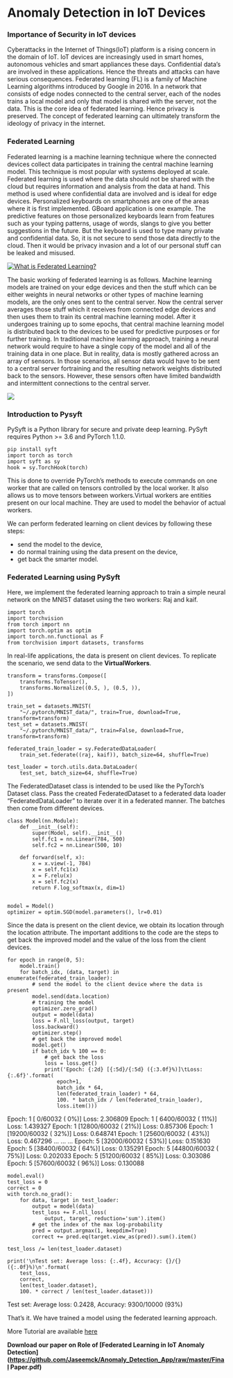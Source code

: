 # Anomaly Detection in IoT Devices

### Importance of Security in IoT devices
Cyberattacks in the Internet of Things(IoT) platform is a rising concern in the domain of IoT. IoT devices are increasingly used in smart homes, autonomous vehicles and smart appliances these days. Confidential data’s are involved in these applications. Hence the threats and attacks can have serious
consequences. Federated learning (FL) is a family of Machine Learning algorithms introduced by Google in 2016. In a network that consists of edge nodes connected to the central server, each of the nodes trains a local model and only that model is shared with the server, not the data. This is the core idea of federated learning. Hence privacy is preserved. The concept of federated learning can ultimately transform the ideology of privacy in the internet.

### Federated Learning
Federated learning is a machine learning technique where the connected devices collect data participates in training the central machine learning model. This technique is most popular with systems deployed at scale. Federated learning is used where the data should not be shared with the cloud but requires information and analysis from the data at hand. This method is used where confidential data are involved and is ideal for edge devices. Personalized keyboards on smartphones are one of the areas where it is first implemented. GBoard application is one example. The predictive features on those personalized keyboards learn from features such as your typing patterns, usage of words, slangs to give you better suggestions in the future. But the keyboard is used to type many private and confidential data. So, it is not secure to send those data directly to the cloud. Then it would be privacy invasion and a lot of our personal stuff can be leaked and misused.

[![What is Federated Learning?](https://raw.githubusercontent.com/Jaseemck/Anomaly_Detection_App/master/flpic1.jpeg)](https://www.youtube.com/watch?v=wOAkaxiCYnM)

The basic working of federated learning is as follows. Machine learning models are trained on your edge devices and then the stuff which can be either weights in neural networks or other types of machine learning models, are the only ones sent to the central server. Now the central server averages those stuff which it receives from connected edge devices and then uses them to train its central machine learning model. After it undergoes training up to some epochs, that central machine learning model is distributed back to the devices to be used for predictive purposes or for further training. In traditional machine learning approach, training a neural network would require to have a single copy of the model and all of the training data in one place. But in reality, data is mostly gathered across an array of sensors. In those scenarios, all sensor data would have to be sent to a central server fortraining and the resulting network weights distributed back to the sensors. However, these sensors often have limited bandwidth and intermittent connections to the central server.

![](https://raw.githubusercontent.com/Jaseemck/Anomaly_Detection_App/master/FLmodel.gif)


### Introduction to Pysyft
PySyft is a Python library for secure and private deep learning. PySyft requires Python >= 3.6 and PyTorch 1.1.0.

```
pip install syft
import torch as torch
import syft as sy
hook = sy.TorchHook(torch)
```
This is done to override PyTorch’s methods to execute commands on one worker that are called on tensors controlled by the local worker. It also allows us to move tensors between workers.Virtual workers are entities present on our local machine. They are used to model the behavior of actual workers.

We can perform federated learning on client devices by following these steps:
* send the model to the device,
* do normal training using the data present on the device,
* get back the smarter model.

### Federated Learning using PySyft

Here, we implement the federated learning approach to train a simple neural network on the MNIST dataset using the two workers: Raj and kaif.

```
import torch
import torchvision
from torch import nn
import torch.optim as optim
import torch.nn.functional as F
from torchvision import datasets, transforms
```

In real-life applications, the data is present on client devices. To replicate the scenario, we send data to the **VirtualWorkers**.

```
transform = transforms.Compose([
    transforms.ToTensor(),
    transforms.Normalize((0.5, ), (0.5, )),
])

train_set = datasets.MNIST(
    "~/.pytorch/MNIST_data/", train=True, download=True, transform=transform)
test_set = datasets.MNIST(
    "~/.pytorch/MNIST_data/", train=False, download=True, transform=transform)

federated_train_loader = sy.FederatedDataLoader(
    train_set.federate((raj, kaif)), batch_size=64, shuffle=True)

test_loader = torch.utils.data.DataLoader(
    test_set, batch_size=64, shuffle=True)

```
The FederatedDataset class is intended to be used like the PyTorch’s Dataset class. Pass the created FederatedDataset to a federated data loader “FederatedDataLoader” to iterate over it in a federated manner. The batches then come from different devices.

```
class Model(nn.Module):
    def __init__(self):
        super(Model, self).__init__()
        self.fc1 = nn.Linear(784, 500)
        self.fc2 = nn.Linear(500, 10)

    def forward(self, x):
        x = x.view(-1, 784)
        x = self.fc1(x)
        x = F.relu(x)
        x = self.fc2(x)
        return F.log_softmax(x, dim=1)


model = Model()
optimizer = optim.SGD(model.parameters(), lr=0.01)

```
Since the data is present on the client device, we obtain its location through the location attribute. The important additions to the code are the steps to get back the improved model and the value of the loss from the client devices.

```
for epoch in range(0, 5):
    model.train()
    for batch_idx, (data, target) in enumerate(federated_train_loader):
        # send the model to the client device where the data is present
        model.send(data.location)
        # training the model
        optimizer.zero_grad()
        output = model(data)
        loss = F.nll_loss(output, target)
        loss.backward()
        optimizer.step()
        # get back the improved model
        model.get()
        if batch_idx % 100 == 0:
            # get back the loss
            loss = loss.get()
            print('Epoch: {:2d} [{:5d}/{:5d} ({:3.0f}%)]\tLoss: {:.6f}'.format(
                epoch+1,
                batch_idx * 64,
                len(federated_train_loader) * 64,
                100. * batch_idx / len(federated_train_loader),
                loss.item()))
```

Epoch:  1 [    0/60032 (  0%)]	Loss: 2.306809
Epoch:  1 [ 6400/60032 ( 11%)]	Loss: 1.439327
Epoch:  1 [12800/60032 ( 21%)]	Loss: 0.857306
Epoch:  1 [19200/60032 ( 32%)]	Loss: 0.648741
Epoch:  1 [25600/60032 ( 43%)]	Loss: 0.467296
...
...
...
Epoch:  5 [32000/60032 ( 53%)]	Loss: 0.151630
Epoch:  5 [38400/60032 ( 64%)]	Loss: 0.135291
Epoch:  5 [44800/60032 ( 75%)]	Loss: 0.202033
Epoch:  5 [51200/60032 ( 85%)]	Loss: 0.303086
Epoch:  5 [57600/60032 ( 96%)]	Loss: 0.130088

```
model.eval()
test_loss = 0
correct = 0
with torch.no_grad():
    for data, target in test_loader:
        output = model(data)
        test_loss += F.nll_loss(
            output, target, reduction='sum').item()
        # get the index of the max log-probability
        pred = output.argmax(1, keepdim=True)
        correct += pred.eq(target.view_as(pred)).sum().item()

test_loss /= len(test_loader.dataset)

print('\nTest set: Average loss: {:.4f}, Accuracy: {}/{} ({:.0f}%)\n'.format(
    test_loss,
    correct,
    len(test_loader.dataset),
    100. * correct / len(test_loader.dataset)))
```

Test set: Average loss: 0.2428, Accuracy: 9300/10000 (93%)

That’s it. We have trained a model using the federated learning approach.

More Tutorial are available [here](https://github.com/OpenMined/PySyft/tree/master/examples/tutorials)

**Download our paper on Role of [Federated Learning in IoT Anomaly Detection](https://github.com/Jaseemck/Anomaly_Detection_App/raw/master/Final Paper.pdf)**
